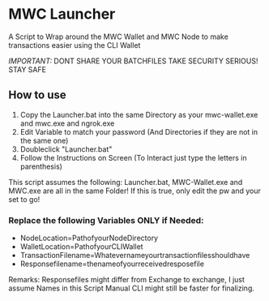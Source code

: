 # MWC Launcher

A Script to Wrap around the MWC Wallet and MWC Node to make transactions easier using the CLI Wallet

*IMPORTANT:* 
DONT SHARE YOUR BATCHFILES
TAKE SECURITY SERIOUS! STAY SAFE
 
 ## How to use
 1) Copy the Launcher.bat into the same Directory as your mwc-wallet.exe and mwc.exe and ngrok.exe
 2) Edit Variable to match your password (And Directories if they are not in the same one)
 3) Doubleclick "Launcher.bat" 
 4) Follow the Instructions on Screen (To Interact just type the letters in parenthesis)
 
 This script assumes the following: 
 Launcher.bat, MWC-Wallet.exe and MWC.exe are all in the same Folder!
 If this is true, only edit the pw and your set to go!
 
 ###  Replace the following Variables ONLY if Needed:
 - NodeLocation=PathofyourNodeDirectory
- WalletLocation=PathofyourCLIWallet
- TransactionFilename=Whatevernameyourtransactionfilesshouldhave
- Responsefilename=thenameofyourreceivedresposefile

	
Remarks: 
Responsefiles might differ from Exchange to exchange, I just assume Names in this Script
Manual CLI might still be faster for finalizing.
